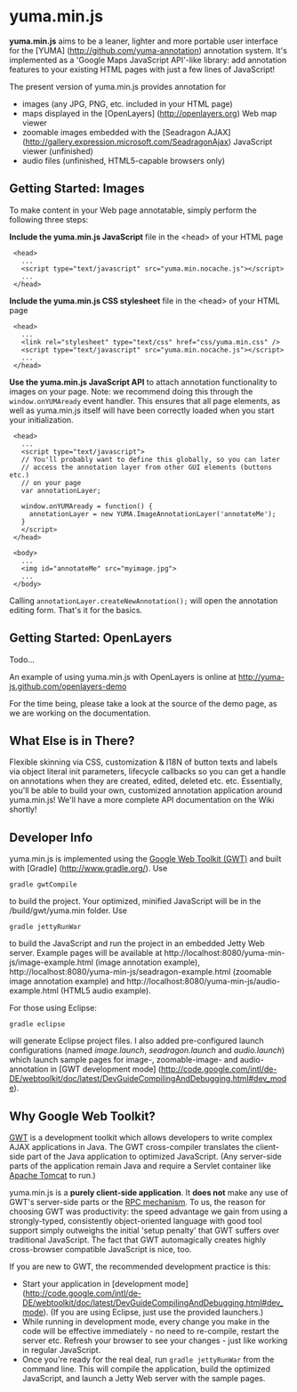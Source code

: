 # yuma.min.js

__yuma.min.js__ aims to be a leaner, lighter and more portable user interface for the [YUMA]
(http://github.com/yuma-annotation) annotation system. It's implemented as a 'Google Maps 
JavaScript API'-like library: add annotation features to your existing HTML pages with 
just a few lines of JavaScript!

The present version of yuma.min.js provides annotation for

   * images (any JPG, PNG, etc. included in your HTML page)
   * maps displayed in the [OpenLayers] (http://openlayers.org) Web map viewer
   * zoomable images embedded with the [Seadragon AJAX] 
     (http://gallery.expression.microsoft.com/SeadragonAjax) JavaScript viewer (unfinished) 
   * audio files (unfinished, HTML5-capable browsers only)

## Getting Started: Images

To make content in your Web page annotatable, simply perform the following three steps:

__Include the yuma.min.js JavaScript__ file in the \<head\> of your HTML page

     <head>
       ...
       <script type="text/javascript" src="yuma.min.nocache.js"></script>
       ...
     </head>  
     
__Include the yuma.min.js CSS stylesheet__ file in the \<head\> of your HTML page

     <head>
       ...
       <link rel="stylesheet" type="text/css" href="css/yuma.min.css" />
       <script type="text/javascript" src="yuma.min.nocache.js"></script>
       ...
     </head>  
     
__Use the yuma.min.js JavaScript API__ to attach annotation functionality to images on your page.
Note: we recommend doing this through the ``window.onYUMAready`` event handler. This ensures
that all page elements, as well as yuma.min.js itself will have been correctly loaded when you 
start your initialization. 

     <head>
       ...
       <script type="text/javascript">
       // You'll probably want to define this globally, so you can later
       // access the annotation layer from other GUI elements (buttons etc.)
       // on your page
       var annotationLayer;
       
       window.onYUMAready = function() {
         annotationLayer = new YUMA.ImageAnnotationLayer('annotateMe');
       }
       </script>
     </head>
     
     <body>
       ...
       <img id="annotateMe" src="myimage.jpg">
       ...
     </body>
     
Calling ``annotationLayer.createNewAnnotation();`` will open the annotation editing form. That's it for the basics. 

## Getting Started: OpenLayers

Todo... 

An example of using yuma.min.js with OpenLayers is online at http://yuma-js.github.com/openlayers-demo

For the time being, please take a look at the source of the demo page, as we are working on the documentation.

## What Else is in There?

Flexible skinning via CSS, customization & I18N of button texts and labels via object literal 
init parameters, lifecycle callbacks so you can get a handle on annotations when they are created, 
edited, deleted etc. etc. Essentially, you'll be able to build your own, customized annotation 
application around yuma.min.js! We'll have a more complete API documentation on the Wiki shortly!

## Developer Info

yuma.min.js is implemented using the [Google Web Toolkit (GWT)](http://code.google.com/webtoolkit/)
and built with [Gradle] (http://www.gradle.org/). Use

``gradle gwtCompile``

to build the project. Your optimized, minified JavaScript will be in the 
/build/gwt/yuma.min folder. Use

``gradle jettyRunWar``

to build the JavaScript and run the project in an embedded Jetty Web server. Example pages
will be available at http://localhost:8080/yuma-min-js/image-example.html (image annotation example), 
http://localhost:8080/yuma-min-js/seadragon-example.html (zoomable image annotation example) and
http://localhost:8080/yuma-min-js/audio-example.html (HTML5 audio example).

For those using Eclipse:

``gradle eclipse``

will generate Eclipse project files. I also added pre-configured launch configurations (named
_image.launch_, _seadragon.launch_ and _audio.launch_) which launch sample pages for image-, 
zoomable-image- and audio-annotation in [GWT development mode]
(http://code.google.com/intl/de-DE/webtoolkit/doc/latest/DevGuideCompilingAndDebugging.html#dev_mode).

## Why Google Web Toolkit?

[GWT](http://code.google.com/webtoolkit/) is a development toolkit which allows developers to
write complex AJAX applications in Java. The GWT cross-compiler translates the client-side part 
of the Java application to optimized JavaScript. (Any server-side parts of the application remain
Java and require a Servlet container like [Apache Tomcat](http://tomcat.apache.org/) to run.)

yuma.min.js is a __purely client-side application__. It __does not__ make any use of GWT's server-side
parts or the [RPC mechanism](http://code.google.com/intl/de-DE/webtoolkit/doc/latest/tutorial/RPC.html).
To us, the reason for choosing GWT was productivity: the speed advantage we gain from using a strongly-typed,
consistently object-oriented language with good tool support simply outweighs the initial 'setup penalty'
that GWT suffers over traditional JavaScript. The fact that GWT automagically creates highly cross-browser
compatible JavaScript is nice, too.  

If you are new to GWT, the recommended development practice is this:

* Start your application in [development mode] 
(http://code.google.com/intl/de-DE/webtoolkit/doc/latest/DevGuideCompilingAndDebugging.html#dev_mode). 
(If you are using Eclipse, just use the provided launchers.)
* While running in development mode, every change you make in the code will be effective immediately - no
need to re-compile, restart the server etc. Refresh your browser to see your changes - just like working 
in regular JavaScript.
* Once you're ready for the real deal, run ``gradle jettyRunWar`` from the command line. This
will compile the application, build the optimized JavaScript, and launch a Jetty Web server with
the sample pages.
